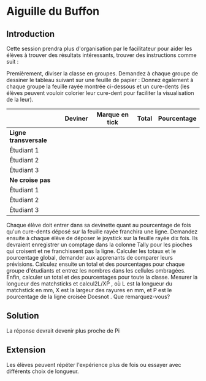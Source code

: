 # Aiguille du Buffon

## Introduction

Cette session prendra plus d'organisation par le facilitateur pour aider les élèves à trouver des résultats intéressants, trouver des instructions comme suit :

Premièrement, diviser la classe en groupes. Demandez à chaque groupe de dessiner le tableau suivant sur une feuille de papier : Donnez également à chaque groupe la feuille rayée montrée ci-dessous et un cure-dents (les élèves peuvent vouloir colorier leur cure-dent pour faciliter la visualisation de la leur).

|                        | Deviner | Marque en tick | Total | Pourcentage |
| ---------------------- | ------- | -------------- | ----- | ----------- |
| **Ligne transversale** |         |                |       |             |
| Étudiant 1             |         |                |       |             |
| Étudiant 2             |         |                |       |             |
| Étudiant 3             |         |                |       |             |
| **Ne croise pas**      |         |                |       |             |
| Étudiant 1             |         |                |       |             |
| Étudiant 2             |         |                |       |             |
| Étudiant 3             |         |                |       |             |

Chaque élève doit entrer dans sa devinette quant au pourcentage de fois qu'un cure-dents déposé sur la feuille rayée franchira une ligne. Demandez ensuite à chaque élève de déposer le joystick sur la feuille rayée dix fois. Ils devraient enregistrer un comptage dans la colonne Tally pour les pioches qui croisent et ne franchissent pas la ligne. Calculer les totaux et le pourcentage global, demander aux apprenants de comparer leurs prévisions. Calculez ensuite un total et des pourcentages pour chaque groupe d'étudiants et entrez les nombres dans les cellules ombragées. Enfin, calculer un total et des pourcentages pour toute la classe. Mesurer la longueur des matchsticks et calcul2L/XP , où L est la longueur du matchstick en mm, X est la largeur des rayures en mm, et P est le pourcentage de la ligne croisée Doesnot . Que remarquez-vous?

## Solution

La réponse devrait devenir plus proche de Pi

## Extension

Les élèves peuvent répéter l'expérience plus de fois ou essayer avec différents choix de longueur.
